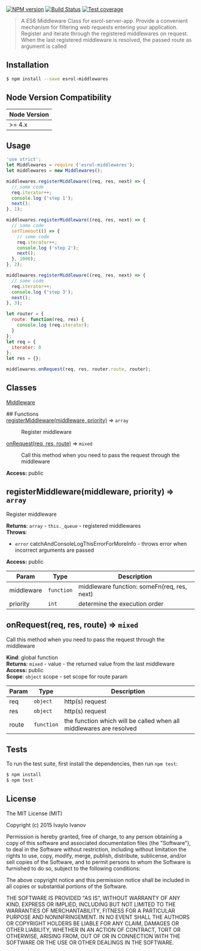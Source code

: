 [![NPM version][npm-image]][npm-url] 
[![Build Status][travis-image]][travis-url] 
[![Test coverage][coveralls-image]][coveralls-url]
> A ES6 Middleware Class for esrol-server-app.
Provide a convenient mechanism for filtering web requests
entering your application.
Register and iterate through the registered middlewares
on request. When the last registered middleware is resolved, the passed route
as argument is called

## Installation

```sh
$ npm install --save esrol-middlewares
```
## Node Version Compatibility

| Node Version |
| ---- |
| >= 4.x |

## Usage

```js
'use strict';
let Middlewares = require ('esrol-middlewares');
let middlewares = new Middlewares();

middlewares.registerMiddleware((req, res, next) => {
  // some code
  req.iterator++;
  console.log ('step 1');
  next();
}, 1);

middlewares.registerMiddleware((req, res, next) => {
  // some code
  setTimeout(() => {
    // some code
    req.iterator++;
    console.log ('step 2');
    next();
  }, 1000);
}, 2);

middlewares.registerMiddleware((req, res, next) => {
  // some code
  req.iterator++;
  console.log ('step 3');
  next();
}, 3);

let router = {
  route: function(req, res) {
    console.log (req.iterator);
  }
};
let req = {
  iterator: 0
};
let res = {};

middlewares.onRequest(req, res, router.route, router);


```

## Classes
<dl>
<dt><a href="#Middleware">Middleware</a></dt>
<dd></dd>
</dl>
## Functions
<dt><a href="#registerMiddleware">registerMiddleware(middleware, priority)</a> ⇒ <code>array</code></dt>
<dd><p>Register middleware</p>
</dd>
<dt><a href="#onRequest">onRequest(req, res, route)</a> ⇒ <code>mixed</code></dt>
<dd><p>Call this method when you need to pass the request
through the middleware</p>
</dd>
</dl>

**Access:** public  
<a name="registerMiddleware"></a>
## registerMiddleware(middleware, priority) ⇒ <code>array</code>
Register middleware

**Returns**: <code>array</code> - <code>this._queue</code> - registered middlewares  
**Throws**:

- <code>error</code> catchAndConsoleLogThisErrorForMoreInfo - throws error when
incorrect arguments are passed

**Access:** public  

| Param | Type | Description |
| --- | --- | --- |
| middleware | <code>function</code> | middleware function: someFn(req, res, next) |
| priority | <code>int</code> | determine the execution order |

<a name="onRequest"></a>
## onRequest(req, res, route) ⇒ <code>mixed</code>
Call this method when you need to pass the request
through the middleware

**Kind**: global function  
**Returns**: <code>mixed</code> - value - the returned value from the last middleware  
**Access:** public  
**Scope**: <code>object</code> scope - set scope for route param  

| Param | Type | Description |
| --- | --- | --- |
| req | <code>object</code> | http(s) request |
| res | <code>object</code> | http(s) request |
| route | <code>function</code> | the function which will be called when all middlewares are resolved |

## Tests

  To run the test suite, first install the dependencies, then run `npm test`:

```bash
$ npm install
$ npm test
```

## License

The MIT License (MIT)

Copyright (c) 2015 Ivaylo Ivanov

Permission is hereby granted, free of charge, to any person obtaining a copy of this software and associated documentation files (the "Software"), to deal in the Software without restriction, including without limitation the rights to use, copy, modify, merge, publish, distribute, sublicense, and/or sell copies of the Software, and to permit persons to whom the Software is furnished to do so, subject to the following conditions:

The above copyright notice and this permission notice shall be included in all copies or substantial portions of the Software.

THE SOFTWARE IS PROVIDED "AS IS", WITHOUT WARRANTY OF ANY KIND, EXPRESS OR IMPLIED, INCLUDING BUT NOT LIMITED TO THE WARRANTIES OF MERCHANTABILITY, FITNESS FOR A PARTICULAR PURPOSE AND NONINFRINGEMENT. IN NO EVENT SHALL THE AUTHORS OR COPYRIGHT HOLDERS BE LIABLE FOR ANY CLAIM, DAMAGES OR OTHER LIABILITY, WHETHER IN AN ACTION OF CONTRACT, TORT OR OTHERWISE, ARISING FROM, OUT OF OR IN CONNECTION WITH THE SOFTWARE OR THE USE OR OTHER DEALINGS IN THE SOFTWARE.


[npm-image]: https://badge.fury.io/js/esrol-middlewares.svg
[npm-url]: https://npmjs.org/package/esrol-middlewares
[travis-image]: https://travis-ci.org/esrol/esrol-middlewares.svg?branch=master
[travis-url]: https://travis-ci.org/esrol/esrol-middlewares
[coveralls-image]: https://coveralls.io/repos/esrol/esrol-middlewares/badge.svg
[coveralls-url]: https://coveralls.io/r/esrol/esrol-middlewares
